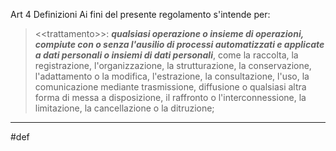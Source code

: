 Art 4 Definizioni 
Ai fini del presente regolamento s'intende per:
> <\<trattamento>>: **_qualsiasi operazione o insieme di operazioni, compiute con o senza l'ausilio di processi automatizzati e applicate a dati personali o insiemi di dati personali_**, come la raccolta, la registrazione, l'organizzazione, la strutturazione, la conservazione, l'adattamento o la modifica, l'estrazione, la consultazione, l'uso, la comunicazione mediante trasmissione, diffusione o qualsiasi altra forma di messa a disposizione, il raffronto o l'interconnessione, la limitazione, la cancellazione o la ditruzione;

___
#def
